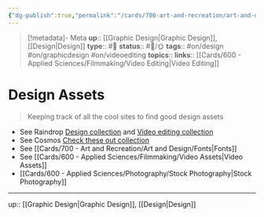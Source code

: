 ```yaml
---
{"dg-publish":true,"permalink":"/cards/700-art-and-recreation/art-and-design/design-assets/","title":"Design Assets"}
---
```


> [!metadata]- Meta
> **up**:: [[Graphic Design\|Graphic Design]], [[Design\|Design]]
> **type**:: #📝 
> **status**:: #📝/🌞
> **tags**::  #on/design #on/graphicdesign #on/videoediting 
> **topics**:: 
> **links**:: [[Cards/600 - Applied Sciences/Filmmaking/Video Editing\|Video Editing]]


# Design Assets

> Keeping track of all the cool sites to find good design assets 

- See Raindrop [Design collection](https://raindrop.io/tophg/design-39819249) and [Video editing collection](https://raindrop.io/tophg/video-editing-32012003)
- See Cosmos [Check these out collection](https://www.cosmos.so/topher/check-these-out)
- See [[Cards/700 - Art and Recreation/Art and Design/Fonts\|Fonts]] 
- See [[Cards/600 - Applied Sciences/Filmmaking/Video Assets\|Video Assets]]
- [[Cards/600 - Applied Sciences/Photography/Stock Photography\|Stock Photography]]




---
up:: [[Graphic Design\|Graphic Design]], [[Design\|Design]]

